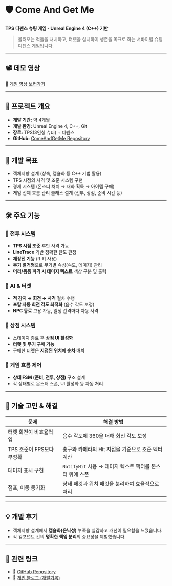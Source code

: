 # 🛡️ Come And Get Me

**TPS 디펜스 슈팅 게임 - Unreal Engine 4 (C++) 기반**

> 몰려오는 적들을 처치하고, 터렛을 설치하여 생존을 목표로 하는 서바이벌 슈팅 디펜스 게임입니다.

---

## 📽️ 데모 영상

🎥 [게임 영상 보러가기](https://drive.google.com/file/d/1U2ZWzsK3onOf81lu9Jjqpe80mDGd7uGQ/view?usp=share_link)

---

## 📌 프로젝트 개요

- **개발 기간:** 약 4개월  
- **개발 환경:** Unreal Engine 4, C++, Git  
- **장르:** TPS(3인칭 슈터) + 디펜스  
- **GitHub:** [ComeAndGetMe Repository](https://github.com/MinkwanK/ComeAndGetMe-new)

---

## 🎯 개발 목표

- 객체지향 설계 (상속, 캡슐화 등 C++ 기법 활용)
- TPS 시점의 사격 및 조준 시스템 구현
- 경제 시스템 (몬스터 처치 → 재화 획득 → 아이템 구매)
- 게임 전체 흐름 관리 클래스 설계 (전투, 상점, 준비 시간 등)

---

## 🛠️ 주요 기능

### 🔫 전투 시스템

- **TPS 시점 조준** 후만 사격 가능
- **LineTrace** 기반 정확한 탄도 판정
- **재장전 기능** (R 키 사용)
- **무기 열거형**으로 무기별 속성(속도, 데미지) 관리
- **머리/몸통 피격 시 데미지 텍스트** 색상 구분 및 출력

### 🧠 AI & 터렛

- **적 감지 → 회전 → 사격** 절차 수행
- **포탑 자동 회전 각도 최적화** (음수 각도 보정)
- **NPC 동료** 고용 가능, 일정 간격마다 자동 사격

### 🏪 상점 시스템

- 스테이지 종료 후 **상점 UI 활성화**
- **터렛 및 무기 구매 가능**
- 구매한 터렛은 **지정된 위치에 순차 배치**

### 🧱 게임 흐름 제어

- **상태 FSM (준비, 전투, 상점)** 구조 설계
- 각 상태별로 몬스터 스폰, UI 활성화 등 자동 처리

---

## 🧠 기술 고민 & 해결

| 문제 | 해결 방법 |
|------|-----------|
| 터렛 회전이 비효율적임 | 음수 각도에 360을 더해 회전 각도 보정 |
| TPS 조준이 FPS보다 부정확 | 총구와 카메라의 Hit 지점을 기준으로 조준 벡터 계산 |
| 데미지 표시 구현 | `NotifyHit` 사용 → 데미지 텍스트 액터를 몬스터 위에 스폰 |
| 점프, 이동 동기화 | 상태 패킷과 위치 패킷을 분리하여 효율적으로 처리 |

---

## 💡 개발 후기

- 객체지향 설계에서 **캡슐화(은닉성)** 부족을 실감하고 개선이 필요함을 느꼈습니다.
- 각 컴포넌트 간의 **명확한 책임 분리**의 중요성을 체험했습니다.

---

## 🔗 관련 링크

- 🔗 [GitHub Repository](https://github.com/MinkwanK/ComeAndGetMe-new)
- 🔗 [개인 블로그 (개발기록)](https://blog.naver.com/minkwankim98)
